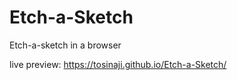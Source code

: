 # Etch-a-Sketch
Etch-a-sketch in a browser

live preview: https://tosinaji.github.io/Etch-a-Sketch/
